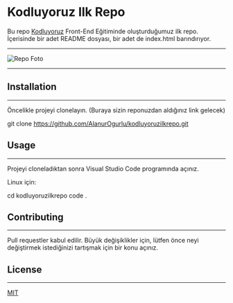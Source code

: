 # Kodluyoruz Ilk Repo
Bu repo [Kodluyoruz](https://www.kodluyoruz.org/)
Front-End Eğitiminde oluşturduğumuz ilk repo. 
İçerisinde bir adet README dosyası, bir adet de index.html barındırıyor.


-----
![Repo Foto](https://paste.pics/JMKJX//a.png)










----

## Installation
------
Öncelikle projeyi clonelayın. (Buraya sizin reponuzdan aldığınız link gelecek)


git clone https://github.com/AlanurOgurlu/kodluyoruzilkrepo.git


## Usage
------
Projeyi cloneladıktan sonra Visual Studio Code programında açınız.

Linux için:

cd kodluyoruzilkrepo
code .

## Contributing
-----
Pull requestler kabul edilir. Büyük değişiklikler için, lütfen önce neyi değiştirmek istediğinizi tartışmak için bir konu açınız.

## License
------

[MIT](https://https://commonmark.org/help/)






